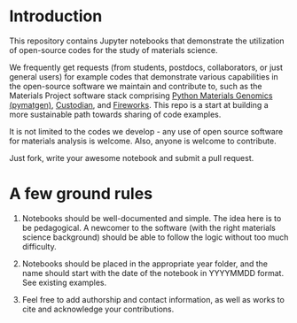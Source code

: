 # Introduction

This repository contains Jupyter notebooks that demonstrate the utilization of open-source codes for the study of materials science. 

We frequently get requests (from students, postdocs, collaborators, or just general users) for example codes that demonstrate various capabilities in the open-source software we maintain and contribute to, such as the Materials Project software stack comprising [Python Materials Genomics (pymatgen)](http://www.pymatgen.org), [Custodian](https://materialsproject.github.io/custodian/), and [Fireworks](https://pythonhosted.org/FireWorks/). This repo is a start at building a more sustainable path towards sharing of code examples. 

It is not limited to the codes we develop - any use of open source software for materials analysis is welcome. Also, anyone is welcome to contribute. 

Just fork, write your awesome notebook and submit a pull request.

# A few ground rules

1. Notebooks should be well-documented and simple. The idea here is to be pedagogical. A newcomer to the software (with the right materials science background) should be able to follow the logic without too much difficulty.

2. Notebooks should be placed in the appropriate year folder, and the name should start with the date of the notebook in YYYYMMDD format. See existing examples.

3. Feel free to add authorship and contact information, as well as works to cite and acknowledge your contributions.

